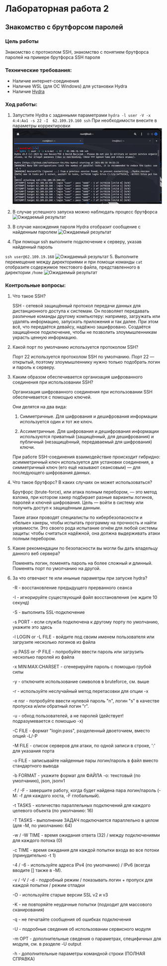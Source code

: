 # Лабораторная работа 2

## Знакомство с брутфорсом паролей

### Цель работы

Знакомство с протоколом SSH, знакомство с понятием брутфорса паролей на примере брутфорса SSH пароля

### Технические требования:
- Наличие интернет-соединения
- Наличие WSL (для ОС Windows) для установки Hydra
- Наличие [Hydra](https://www.kali.org/tools/hydra/)

### Ход работы:

1. Запустите Hydra с заданными параметрами
`hydra -l user -V -x 4:4:Aa1 -s 22 -I  62.109.19.160 ssh`
При необходимости внесите в параметры корректировки
![Ожидаемый результат](https://github.com/AskaKolbaska/Security/blob/7c72203e7184392372bafbbeeed6c82c6030a443/img/lab2-1.png)

2. В случае успешного запуска можно наблюдать процесс брутфорса
![Ожидаемый результат](https://storage.yandexcloud.net/shesterikov/CS_24_24/CS_2_2.png)
3. В случае нахождения пароля Hydra отобразит сообщение с найденным паролем
![Ожидаемый результат](https://storage.yandexcloud.net/shesterikov/CS_24_24/CS_2_3.png)
4. При помощи ssh выполните подключение к серверу, указав найденный пароль

`ssh user@62.109.19.160`
![Ожидаемый результат](https://storage.yandexcloud.net/shesterikov/CS_24_24/CS_2_4.png)
5. Выполните перемещение между директориями и при помощи команды `cat` отобразите содержимое текстового файла, представленного в директории `/home` 
![Ожидаемый результат](https://storage.yandexcloud.net/shesterikov/CS_24_24/CS_2_5.png)

### Контрольные вопросы:
1. Что такое SSH?

    SSH - сетевой защищённый протокол передачи данных для дистанционного доступа к системам. Он позволяет передавать различные команды другому компьютеру: например, загружать или удалять информацию, запускать приложения и так далее. При этом всё, что передаётся девайсу, надёжно зашифровано. Создаётся защищённое подключение, чтобы не позволить злоумышленникам украсть ценную информацию.

2. Какой порт по умолчанию используется протоколом SSH?

    Порт 22 используется протоколом SSH по умолчанию. Порт 22 — открытый, поэтому злоумышленнику нужно только подобрать логин и пароль к серверу.

3. Каким образом обеспечивается организация шифрованного соединения при использовании SSH?

    Организация шифрованного соединения при использовании SSH обеспечивается с помощью ключей.

    Они делятся на два вида:

    1. Симметричные. Для шифрования и дешифрования информации используется один и тот же ключ.

    2. Ассиметричные. Для шифрования и дешифрования информации используются приватный (защищённый, для дешифрования) и публичный (незащищённый, передаваемый для шифрования) ключи.

    При работе SSH-соединения взаимодействие происходит гибридно: асимметричный ключ используется для установки соединения, а симметричный ключ (его ещё называют сеансовым) — для последующего шифрования данных.

4. Что такое брутфорс? В каких случаях он может использоваться?

    Брутфорс (brute-force), или атака полным перебором, — это метод взлома, при котором хакер подбирает разные варианты логинов, паролей и ключей шифрования. Цель — войти в систему или получить доступ к защищённым данным.

    Такие атаки проводят специалисты по кибербезопасности и «белые» хакеры, чтобы испытать программу на прочность и найти уязвимости. Это своего рода испытание огнём для любой системы защиты: чтобы считаться надёжной, она должна выдерживать атаки полным перебором.
5. Какие рекомендации по безопасности вы могли бы дать владельцу данного веб сервера?

    Поменять логин, поменять пароль на более сложный и длинный. Поменять порт по умолчанию на другой.

6. За что отвечают те или иныные параметры при запуске hydra?

    -R - восстановление предыдущего прерванного сеанса

    -I - игнорируйте существующий файл восстановления (не ждите 10 секунд)

    -S - выполнить SSL-подключение

    -s PORT - если служба подключена к другому порту по умолчанию, укажите это здесь

    -l LOGIN or -L FILE - войдите под своим именем пользователя или загрузите несколько логинов из файла

    -p PASS  or -P FILE - попробуйте ввести пароль или загрузить несколько паролей из файла

    -x MIN:MAX:CHARSET - сгенерируйте пароль с помощью грубой силы

    -y - отключите использование символов в bruteforce, см. выше

    -r - используйте неслучайный метод перетасовки для опции -x

    -e nsr - попробуйте ввести нулевой пароль "n", логин "s" в качестве пропуска и/или обратный логин "r".

    -u - обход пользователей, а не паролей (действует! подразумевается с помощью -x)

    -C FILE - формат "login:pass", разделенный двоеточием, вместо опций -L/-P

    -M FILE - список серверов для атаки, по одной записи в строке, ':' для указания порта

    -o FILE - записывайте найденные пары логин/пароль в файл вместо стандартного вывода

    -b FORMAT - укажите формат для ФАЙЛА -o: текстовый (по умолчанию), json, jsonv1

    -f / -F - завершите работу, когда будет найдена пара логин/пароль (-M: -f для каждого хоста, -F глобальный).

    -t TASKS - количество параллельных подключений для каждого целевого объекта (по умолчанию: 16)

    -T TASKS - выполнение ЗАДАЧ подключается параллельно в целом (для -M, по умолчанию: 64)

    -w / -W TIME - время ожидания ответа (32) / между подключениями для каждого потока (0)

    -c TIME - время ожидания для каждой попытки входа во все потоки (принудительно -t 1)

    -4 / -6 - используйте адреса IPv4 (по умолчанию) / IPv6 (всегда вводите [] также в -M).

    -v / -V / -d - подробный режим / показывать логин + пропуск для каждой попытки / режим отладки

    -O - используйте старые версии SSL v2 и v3

    -K - не повторяйте неудачные попытки (подходит для массового сканирования)

    -q - не печатайте сообщения об ошибках подключения

    -U - подробные сведения об использовании сервисного модуля

    -m OPT - дополнительные сведения о параметрах, специфичных для модуля, см. в разделе -U output

    -h - дополнительные параметры командной строки (ПОЛНАЯ СПРАВКА)



